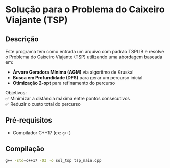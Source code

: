 # Solução para o Problema do Caixeiro Viajante (TSP)

## Descrição
Este programa tem como entrada um arquivo com padrão TSPLIB e resolve o Problema do Caixeiro Viajante (TSP) utilizando uma abordagem baseada em:
- **Árvore Geradora Mínima (AGM)** via algoritmo de Kruskal
- **Busca em Profundidade (DFS)** para gerar um percurso inicial
- **Otimização 2-opt** para refinamento do percurso

Objetivos:  
✅ Minimizar a distância máxima entre pontos consecutivos  
✅ Reduzir o custo total do percurso

## Pré-requisitos
- Compilador C++17 (ex: `g++`)

## Compilação
```bash
g++ -std=c++17 -O3 -o sol_tsp tsp_main.cpp
